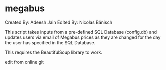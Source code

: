 megabus
=======
Created By: Adeesh Jain
Edited By: Nicolas Bänisch

This script takes inputs from a pre-defined SQL Database (config.db) and updates users via email of Megabus prices as they are changed for the day the user has specified in the SQL Database.  


This requires the BeautifulSoup library to work.

edit from online git
